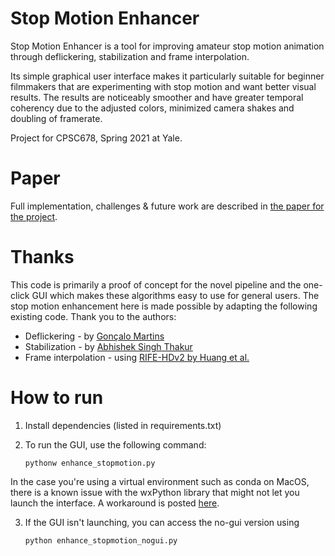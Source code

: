 # Stop Motion Enhancer

Stop Motion Enhancer is a tool for improving amateur stop motion animation through deflickering, stabilization and frame interpolation.

Its simple graphical user interface makes it particularly suitable for beginner filmmakers that are experimenting with stop motion and want better visual results. The results are noticeably smoother and have greater temporal coherency due to the adjusted colors, minimized camera shakes and doubling of framerate.

Project for CPSC678, Spring 2021 at Yale.
 
# Paper

Full implementation, challenges & future work are described in [the paper for the project](https://drive.google.com/file/d/1j5p9KDSPUUO5oPPTm8ZWSkbNLIJMqAnH/view?usp=sharing).

# Thanks

This code is primarily a proof of concept for the novel pipeline and the one-click GUI which makes these algorithms easy to use for general users. The stop motion enhancement here is made possible by adapting the following existing code. Thank you to the authors:

 - Deflickering - by [Gonçalo Martins](https://github.com/gondsm/timelapse_deflickerer)
 - Stabilization - by [Abhishek Singh Thakur](https://learnopencv.com/video-stabilization-using-point-feature-matching-in-opencv/)
 - Frame interpolation - using [RIFE-HDv2 by Huang et al.](https://arxiv.org/abs/2011.06294)

# How to run

1. Install dependencies (listed in requirements.txt)
2. To run the GUI, use the following command:
    
    `pythonw enhance_stopmotion.py`

In the case you're using a virtual environment such as conda on MacOS, there is a known issue with the wxPython library that might not let you launch the interface. A workaround is posted [here](https://stackoverflow.com/questions/48531006/wxpython-this-program-needs-access-to-the-screen).

3. If the GUI isn't launching, you can access the no-gui version using

    `python enhance_stopmotion_nogui.py`

